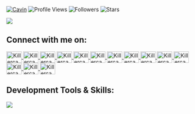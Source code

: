 <!-- Killercavin -->
[![Cavin](https://img.shields.io/badge/Cavin-<COLOR>.svg)](https://shields.io/) ![Profile Views](https://komarev.com/ghpvc/?username=Killercavin&color=green) ![Followers](https://img.shields.io/github/followers/Killercavin) ![Stars](https://img.shields.io/github/stars/Killercavin?label=Profile%20Stars&logo=Profile%20stars&logoColor=g)

<img align="center" height="auto" src="https://i.postimg.cc/MHq646WW/anime-boy.gif">

## Connect with me on:

<p align="left">

<a href="https://wa.me/+254798941735" target="blank"><img align="center" src="https://cdn4.iconfinder.com/data/icons/logos-brands-7/512/whatsapp_logo-64.png" alt="Killercavin" height="30" width="40">
   <a href="https://twitter.com/Killercavin" target="blank"><img align="center" src="https://cdn2.iconfinder.com/data/icons/social-media-2285/512/1_Twitter3_colored_svg-128.png" alt="Killercavin" height="30" width="40">
       <a href="https://github.com/Killercavin" target="blank"><img align="center" src="https://cdn0.iconfinder.com/data/icons/font-awesome-brands-vol-1/512/github-square-512.png" alt="Killercavin" height="30" width="40">
       <a href="https://gitlab.com/Killercavin" target="blank"><img align="center" src="https://cdn4.iconfinder.com/data/icons/logos-and-brands/512/144_Gitlab_logo_logos-256.png" alt="Killercavin" height="30" width="40">
          <a href="https://instagram.com/Kill3rcavin" target="blank"><img align="center" src="https://cdn2.iconfinder.com/data/icons/social-media-2285/512/1_Instagram_colored_svg_1-128.png" alt="Killercavin" height="30" width="40">
             <a href="https://facebook.com/Kill3rcavin" target="blank"><img align="center" src="https://cdn1.iconfinder.com/data/icons/social-media-2285/512/Colored_Facebook3_svg-128.png" alt="Killercavin" height="30" width="40">
                <a href="https://reddit.com/u/Killercavin" target="blank"><img align="center" src="https://cdn2.iconfinder.com/data/icons/social-media-2285/512/1_Reddit3_colored_svg-64.png" alt="Killercavin" height="30" width="40">
                   <a href="https://pinterest.com/Killercavin" target="blank"><img align="center" src="https://cdn3.iconfinder.com/data/icons/social-rounded-2/72/Pinterest-64.png" alt="Killercavin" height="30" width="40">
                      <a href="https://discordapp.com/users/1296" target="blank"><img align="center" src="https://cdn1.iconfinder.com/data/icons/unicons-line-vol-3/24/discord-64.png" alt="Killercavin" height="30" width="40">
                         <a href="https://www.youtube.com/channel/UCWjk1I5qrELwNtrvttIJKUw" target="blank"><img align="center" src="https://cdn4.iconfinder.com/data/icons/logos-and-brands/512/395_Youtube_logo-64.png" alt="Killercavin" height="30" width="40">
                            <a href="mailto:cavinlarry001@gmail.com" target="blank"><img align="center" src="https://cdn1.iconfinder.com/data/icons/google-new-logos-1/32/gmail_new_logo-64.png" alt="Killercavin" height="30" width="40">
                               <a href="https://t.me/Killercavin" target="blank"><img align="center" src="https://cdn3.iconfinder.com/data/icons/social-media-chamfered-corner/154/telegram-64.png" alt="Killercavin" height="30" width="40">
                                  <a href="https://www.linkedin.com/in/Killercavin" target="blank"><img align="center" src="https://cdn3.iconfinder.com/data/icons/social-rounded-2/72/Linkedin-64.png" alt="Killercavin" height="30" width="40">
                                     <a href="https://stackoverflow.com/users/19831837/killercavin" target="blank"><img align="center" src="https://cdn0.iconfinder.com/data/icons/social-rounded/72/stackoverflow-64.png" alt="Killercavin" height="30" width="40">

</a>

</p>

## Development Tools & Skills:

<p>

<a href="https://skillicons.dev">

<img src="https://skillicons.dev/icons?i=git,github,gitlab,vscode,html,css,python"/>

</a>

</p>

<p>

<img alt="" src="https://github-readme-stats.vercel.app/api?username=Killercavin&show_icons=true&theme=tokyonight">

<br>

<img alt="" src="https://github-readme-streak-stats.herokuapp.com/?user=Killercavin&theme=merko&hide_border=false">

<br>

<img alt="" src="https://github-readme-stats.vercel.app/api/top-langs/?username=Killercavin&theme=dark&hide_border=false&include_all_commit&truecount_private=true&layout=compact">

<br>

<img alt="" src="https://github-profile-trophy.vercel.app/?username=Killercavin&theme=radical&margin-w=8)](https://github.com/ryo-ma/github-profile-trophy">
<!-- Killercavin -->

















